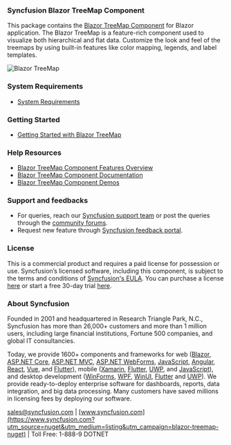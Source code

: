 ### Syncfusion Blazor TreeMap Component

This package contains the [Blazor TreeMap Component](https://www.syncfusion.com/blazor-components/blazor-treemap?utm_source=nuget&utm_medium=listing&utm_campaign=blazor-treemap-nuget) for Blazor application. The Blazor TreeMap is a feature-rich component used to visualize both hierarchical and flat data. Customize the look and feel of the treemaps by using built-in features like color mapping, legends, and label templates.

![Blazor TreeMap](https://raw.githubusercontent.com/SyncfusionExamples/nuget-img/master/blazor/blazor-treemap.png)

### System Requirements

* [System Requirements](https://blazor.syncfusion.com/documentation/system-requirements?utm_source=nuget&utm_medium=listing&utm_campaign=blazor-treemap-nuget)

### Getting Started

* [Getting Started with Blazor TreeMap](https://blazor.syncfusion.com/documentation/treemap/getting-started?utm_source=nuget&utm_medium=listing&utm_campaign=blazor-treemap-nuget)

### Help Resources

* [Blazor TreeMap Component Features Overview](https://www.syncfusion.com/blazor-components/blazor-treemap?utm_source=nuget&utm_medium=listing&utm_campaign=blazor-treemap-nuget)
* [Blazor TreeMap Component Documentation](https://blazor.syncfusion.com/documentation/treemap/getting-started?utm_source=nuget&utm_medium=listing&utm_campaign=blazor-treemap-nuget)
* [Blazor TreeMap Component Demos](https://blazor.syncfusion.com/demos/treemap/default-functionalities?utm_source=nuget&utm_medium=listing&utm_campaign=blazor-treemap-nuget)

### Support and feedbacks

* For queries, reach our [Syncfusion support team](https://www.syncfusion.com/support/directtrac/incidents/newincident?utm_source=nuget&utm_medium=listing&utm_campaign=blazor-treemap-nuget) or post the queries through the [community forums](https://www.syncfusion.com/forums/blazor-components?utm_source=nuget&utm_medium=listing&utm_campaign=blazor-treemap-nuget). 
* Request new feature through [Syncfusion feedback portal](https://www.syncfusion.com/feedback/blazor-components?utm_source=nuget&utm_medium=listing&utm_campaign=blazor-treemap-nuget).

### License

This is a commercial product and requires a paid license for possession or use. Syncfusion’s licensed software, including this component, is subject to the terms and conditions of [Syncfusion's EULA](https://www.syncfusion.com/eula/es/?utm_source=nuget&utm_medium=listing&utm_campaign=blazor-treemap-nuget). You can purchase a license [here](https://www.syncfusion.com/sales/products?utm_source=nuget&utm_medium=listing&utm_campaign=blazor-treemap-nuget) or start a free 30-day trial [here](https://www.syncfusion.com/account/manage-trials/start-trials?utm_source=nuget&utm_medium=listing&utm_campaign=blazor-treemap-nuget).

### About Syncfusion

Founded in 2001 and headquartered in Research Triangle Park, N.C., Syncfusion has more than 26,000+ customers and more than 1 million users, including large financial institutions, Fortune 500 companies, and global IT consultancies.
 
Today, we provide 1600+ components and frameworks for web ([Blazor](https://www.syncfusion.com/blazor-components?utm_source=nuget&utm_medium=listing&utm_campaign=blazor-treemap-nuget), [ASP.NET Core](https://www.syncfusion.com/aspnet-core-ui-controls?utm_source=nuget&utm_medium=listing&utm_campaign=blazor-treemap-nuget), [ASP.NET MVC](https://www.syncfusion.com/aspnet-mvc-ui-controls?utm_source=nuget&utm_medium=listing&utm_campaign=blazor-treemap-nuget), [ASP.NET WebForms](https://www.syncfusion.com/jquery/aspnet-webforms-ui-controls?utm_source=nuget&utm_medium=listing&utm_campaign=blazor-treemap-nuget), [JavaScript](https://www.syncfusion.com/javascript-ui-controls?utm_source=nuget&utm_medium=listing&utm_campaign=blazor-treemap-nuget), [Angular](https://www.syncfusion.com/angular-ui-components?utm_source=nuget&utm_medium=listing&utm_campaign=blazor-treemap-nuget), [React](https://www.syncfusion.com/react-ui-components?utm_source=nuget&utm_medium=listing&utm_campaign=blazor-treemap-nuget), [Vue](https://www.syncfusion.com/vue-ui-components?utm_source=nuget&utm_medium=listing&utm_campaign=blazor-treemap-nuget), and [Flutter](https://www.syncfusion.com/flutter-widgets?utm_source=nuget&utm_medium=listing&utm_campaign=blazor-treemap-nuget)), mobile ([Xamarin](https://www.syncfusion.com/xamarin-ui-controls?utm_source=nuget&utm_medium=listing&utm_campaign=blazor-treemap-nuget), [Flutter](https://www.syncfusion.com/flutter-widgets?utm_source=nuget&utm_medium=listing&utm_campaign=blazor-treemap-nuget), [UWP](https://www.syncfusion.com/uwp-ui-controls?utm_source=nuget&utm_medium=listing&utm_campaign=blazor-treemap-nuget), and [JavaScript](https://www.syncfusion.com/javascript-ui-controls?utm_source=nuget&utm_medium=listing&utm_campaign=blazor-treemap-nuget)), and desktop development ([WinForms](https://www.syncfusion.com/winforms-ui-controls?utm_source=nuget&utm_medium=listing&utm_campaign=blazor-treemap-nuget), [WPF](https://www.syncfusion.com/wpf-controls?utm_source=nuget&utm_medium=listing&utm_campaign=blazor-treemap-nuget), [WinUI](https://www.syncfusion.com/winui-controls?utm_source=nuget&utm_medium=listing&utm_campaign=blazor-treemap-nuget), [Flutter](https://www.syncfusion.com/flutter-widgets?utm_source=nuget&utm_medium=listing&utm_campaign=blazor-treemap-nuget) and [UWP](https://www.syncfusion.com/uwp-ui-controls?utm_source=nuget&utm_medium=listing&utm_campaign=blazor-treemap-nuget)). We provide ready-to-deploy enterprise software for dashboards, reports, data integration, and big data processing. Many customers have saved millions in licensing fees by deploying our software.

[sales@syncfusion.com](mailto:sales@syncfusion.com?Subject=Syncfusion%20Blazor%20-%20NuGet) | [www.syncfusion.com](https://www.syncfusion.com?utm_source=nuget&utm_medium=listing&utm_campaign=blazor-treemap-nuget) | Toll Free: 1-888-9 DOTNET